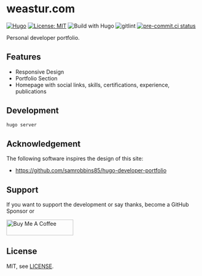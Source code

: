 # weastur.com

[![Hugo](https://img.shields.io/badge/hugo-0.114-blue.svg)](https://gohugo.io)
[![License: MIT](https://img.shields.io/badge/License-MIT-blue.svg)](LICENSE)
![Build with Hugo](https://github.com/weastur/weastur.com/workflows/Build%20with%20Hugo/badge.svg)
![gitlint](https://github.com/weastur/weastur.com/workflows/gitlint/badge.svg)
[![pre-commit.ci status](https://results.pre-commit.ci/badge/github/weastur/weastur.com/master.svg)](https://results.pre-commit.ci/latest/github/weastur/weastur.com/master)

Personal developer portfolio.

## Features

- Responsive Design
- Portfolio Section
- Homepage with social links, skills, certifications, experience, publications

## Development

```bash
hugo server
```

## Acknowledgement

The following software inspires the design of this site:

- <https://github.com/samrobbins85/hugo-developer-portfolio>

## Support

If you want to support the development or say thanks, become a GitHub Sponsor or

<a href="https://www.buymeacoffee.com/weastur" target="_blank">
<img src="https://cdn.buymeacoffee.com/buttons/default-orange.png"
    alt="Buy Me A Coffee"
    height="41"
    width="174">
</a>

## License

MIT, see [LICENSE](./LICENSE).
